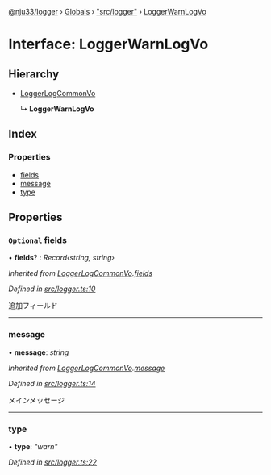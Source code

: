 [@nju33/logger](../README.md) › [Globals](../globals.md) › ["src/logger"](../modules/_src_logger_.md) › [LoggerWarnLogVo](_src_logger_.loggerwarnlogvo.md)

# Interface: LoggerWarnLogVo

## Hierarchy

* [LoggerLogCommonVo](_src_logger_.loggerlogcommonvo.md)

  ↳ **LoggerWarnLogVo**

## Index

### Properties

* [fields](_src_logger_.loggerwarnlogvo.md#optional-fields)
* [message](_src_logger_.loggerwarnlogvo.md#message)
* [type](_src_logger_.loggerwarnlogvo.md#type)

## Properties

### `Optional` fields

• **fields**? : *Record‹string, string›*

*Inherited from [LoggerLogCommonVo](_src_logger_.loggerlogcommonvo.md).[fields](_src_logger_.loggerlogcommonvo.md#optional-fields)*

*Defined in [src/logger.ts:10](https://github.com/nju33/logger/blob/09b9025/src/logger.ts#L10)*

追加フィールド

___

###  message

• **message**: *string*

*Inherited from [LoggerLogCommonVo](_src_logger_.loggerlogcommonvo.md).[message](_src_logger_.loggerlogcommonvo.md#message)*

*Defined in [src/logger.ts:14](https://github.com/nju33/logger/blob/09b9025/src/logger.ts#L14)*

メインメッセージ

___

###  type

• **type**: *"warn"*

*Defined in [src/logger.ts:22](https://github.com/nju33/logger/blob/09b9025/src/logger.ts#L22)*
